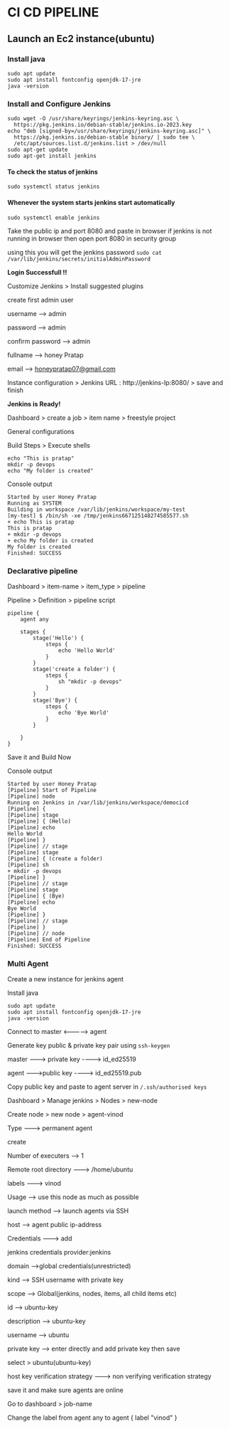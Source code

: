 # CI CD PIPELINE

## Launch an Ec2 instance(ubuntu)

### Install java
```
sudo apt update
sudo apt install fontconfig openjdk-17-jre
java -version
```
### Install and Configure Jenkins 

```
sudo wget -O /usr/share/keyrings/jenkins-keyring.asc \
  https://pkg.jenkins.io/debian-stable/jenkins.io-2023.key
echo "deb [signed-by=/usr/share/keyrings/jenkins-keyring.asc]" \
  https://pkg.jenkins.io/debian-stable binary/ | sudo tee \
  /etc/apt/sources.list.d/jenkins.list > /dev/null
sudo apt-get update
sudo apt-get install jenkins
```

#### To check the status of jenkins
```
sudo systemctl status jenkins 
```
#### Whenever the system starts jenkins start automatically
```
sudo systemctl enable jenkins
```

Take the public ip and port 8080 and paste in browser
if jenkins is not running in browser then open port 8080 in security group

using this you will get the jenkins password
`sudo cat /var/lib/jenkins/secrets/initialAdminPassword`

**Login Successfull !!**

Customize Jenkins > Install suggested plugins

create first admin user

username --> admin

password --> admin

confirm password --> admin

fullname --> honey Pratap

email -->  honeypratap07@gmail.com

Instance configuration > Jenkins URL : http://jenkins-Ip:8080/ > save and finish

**Jenkins is Ready!**

Dashboard > create a job > item name > freestyle project

General configurations

Build Steps > Execute shells
```
echo "This is pratap"
mkdir -p devops
echo "My folder is created"
```
Console output
```
Started by user Honey Pratap
Running as SYSTEM
Building in workspace /var/lib/jenkins/workspace/my-test
[my-test] $ /bin/sh -xe /tmp/jenkins667125148274585577.sh
+ echo This is pratap
This is pratap
+ mkdir -p devops
+ echo My folder is created
My folder is created
Finished: SUCCESS
```

### Declarative pipeline

Dashboard > item-name > item_type > pipeline

Pipeline > Definition > pipeline script

```
pipeline {
    agent any

    stages {
        stage('Hello') {
            steps {
                echo 'Hello World'
            }
        }
        stage('create a folder') {
            steps {
                sh "mkdir -p devops"
            }
        }
        stage('Bye') {
            steps {
                echo 'Bye World'
            }
        }
                
    }
}
```

Save it and Build Now

Console output
```
Started by user Honey Pratap
[Pipeline] Start of Pipeline
[Pipeline] node
Running on Jenkins in /var/lib/jenkins/workspace/democicd
[Pipeline] {
[Pipeline] stage
[Pipeline] { (Hello)
[Pipeline] echo
Hello World
[Pipeline] }
[Pipeline] // stage
[Pipeline] stage
[Pipeline] { (create a folder)
[Pipeline] sh
+ mkdir -p devops
[Pipeline] }
[Pipeline] // stage
[Pipeline] stage
[Pipeline] { (Bye)
[Pipeline] echo
Bye World
[Pipeline] }
[Pipeline] // stage
[Pipeline] }
[Pipeline] // node
[Pipeline] End of Pipeline
Finished: SUCCESS
```

### Multi Agent

Create a new instance for jenkins agent

Install java
```
sudo apt update
sudo apt install fontconfig openjdk-17-jre
java -version
```
Connect to master <-----> agent

Generate key public & private key pair using `ssh-keygen`

master ---> private key ----> id_ed25519

agent --->public key ----> id_ed25519.pub

Copy public key and paste to agent server in `/.ssh/authorised keys`

Dashboard > Manage jenkins > Nodes > new-node

Create node > new node > agent-vinod

Type ---> permanent agent

create

Number of executers --> 1

Remote root directory ---> /home/ubuntu

labels ---> vinod

Usage --> use this node as much as possible

launch method --> launch agents via SSH

host --> agent public ip-address

Credentials ---> add

jenkins credentials provider:jenkins

domain -->global credentials(unrestricted)

kind --> SSH username with private key

scope --> Global(jenkins, nodes, items, all child items etc)

id --> ubuntu-key

description --> ubuntu-key

username --> ubuntu

private key --> enter directly and add private key then save

select > ubuntu(ubuntu-key)

host key verification strategy ---> non verifying verification strategy

save it and make sure agents are online 

Go to dashboard > job-name

Change the label from agent any to agent { label "vinod" }
